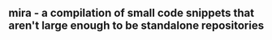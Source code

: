 ## mira - a compilation of small code snippets that aren't large enough to be standalone repositories
